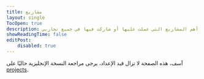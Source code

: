 ```yaml
--- 
title: مشاريع
layout: single
TocOpen: true
description: أهم المشاريع التي عملت عليها أو شاركت فيها في جميع تجاربي.
showReadingTime: false
editPost:
    disabled: true
---
```


آسف، هذه الصفحة لا تزال قيد الإعداد، يرجى مراجعة النسخة الإنجليزية حاليًا على [projects](/en/projects).